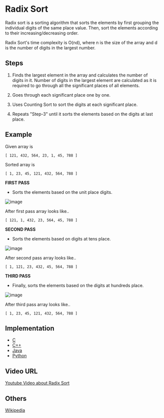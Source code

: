 # Radix Sort

Radix sort is a sorting algorithm that sorts the elements by first grouping the individual digits of the same place value. Then, sort the elements according to their increasing/decreasing order.

Radix Sort's time complexity is O(nd), where n is the size of the array and d is the number of digits in the largest number.

## Steps

1. Finds the largest element in the array and calculates the number of digits in it. Number of digits in the largest element are calculated as it is required to go through all the significant places of all elements.

2. Goes through each significant place one by one. 

3. Uses Counting Sort to sort the digits at each significant place. 
 
4. Repeats "Step-3" until it sorts the elements based on the digits at last place.

## Example

Given array is
```
[ 121, 432, 564, 23, 1, 45, 788 ]
```

Sorted array is
```
[ 1, 23, 45, 121, 432, 564, 788 ]
```


**FIRST PASS**

- Sorts the elements based on the unit place digits.

![image](https://user-images.githubusercontent.com/93431609/161891635-8edf89ec-2ca7-43b5-95ca-23b75f5846bb.png)

After first pass array looks like..
```
[ 121, 1, 432, 23, 564, 45, 788 ]
```

**SECOND PASS**

- Sorts the elements based on digits at tens place.

![image](https://user-images.githubusercontent.com/93431609/161892564-64b20349-4064-4125-836d-adbdfb517bbd.png)

After second pass array looks like..
```
[ 1, 121, 23, 432, 45, 564, 788 ]
```

**THIRD PASS**

- Finally, sorts the elements based on the digits at hundreds place.

![image](https://user-images.githubusercontent.com/93431609/161893373-3915ae95-28e9-4b02-bc35-5921b5280f84.png)

After third pass array looks like..
```
[ 1, 23, 45, 121, 432, 564, 788 ]
```

## Implementation

- [C](https://gist.github.com/lettergram/39da091bfe634af655d8)
- [C++](https://gist.github.com/kbendick/223ac295f6a4a9691579)
- [Java](https://gist.github.com/rishi93/287d4808820f8f8263522ebaa79b0440)
- [Python](https://gist.github.com/derka6391/d7f1bab7b3745eadb4a8ce7317a98e80)

## Video URL

[Youtube Video about Radix Sort](https://www.youtube.com/watch?v=XiuSW_mEn7g)

## Others

[Wikipedia](https://en.wikipedia.org/wiki/Radix_sort)
